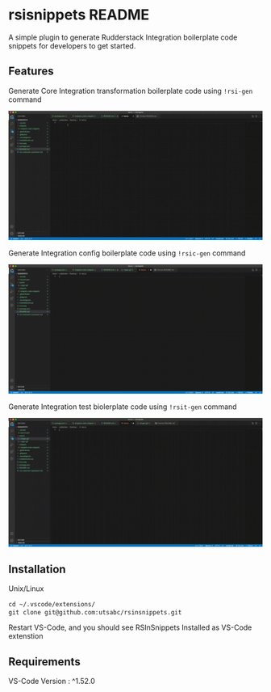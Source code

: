 # rsisnippets README

A simple plugin  to generate Rudderstack Integration boilerplate code snippets for developers to get started.

## Features

Generate Core Integration transformation boilerplate code using `!rsi-gen` command

![RSInGen](assets/rsigen.gif)

Generate Integration config boilerplate code using `!rsic-gen` command

![RSIncGen](assets/rsicgen.gif)

Generate Integration test biolerplate code using `!rsit-gen` command

![RSIntGen](assets/rsitgen.gif)

## Installation

Unix/Linux
```
cd ~/.vscode/extensions/ 
git clone git@github.com:utsabc/rsinsnippets.git
```
Restart VS-Code, and you should see RSInSnippets Installed as VS-Code extenstion

## Requirements

VS-Code Version : ^1.52.0


